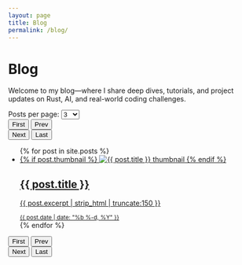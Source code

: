 ```yaml
---
layout: page
title: Blog
permalink: /blog/
---
```


<h1 class="page-title">Blog</h1>
<p class="page-description">
  Welcome to my blog—where I share deep dives, tutorials, and project updates on Rust, AI, and real-world coding challenges.
</p>

<!-- Top: posts-per-page selector -->
<div class="posts-per-page-top">
  <label for="posts-per-page" class="ppp-label">
    Posts per page:
    <select id="posts-per-page">
      <option value="3" selected>3</option>
      <option value="5">5</option>
      <option value="10">10</option>
    </select>
  </label>
</div>

<div class="pagination-bar">
  <button class="page-nav first-page">First</button>
  <button class="page-nav prev-page">Prev</button>
  <div class="pagination-buttons"></div>
  <button class="page-nav next-page">Next</button>
  <button class="page-nav last-page">Last</button>
</div>

<ul class="posts-list">
  {% for post in site.posts %}
    <li class="post-list-item">
      <a href="{{ post.url | relative_url }}" class="post-link">
        {% if post.thumbnail %}
          <img
            src="{{ post.thumbnail | relative_url }}"
            alt="{{ post.title }} thumbnail"
            class="post-thumbnail"
          >
        {% endif %}
        <div class="post-content">
          <h2>{{ post.title }}</h2>
          <p>{{ post.excerpt | strip_html | truncate:150 }}</p>
          <small>{{ post.date | date: "%b %-d, %Y" }}</small>
        </div>
      </a>
    </li>
  {% endfor %}
</ul>

<!-- Bottom: pagination bar -->
<div class="pagination-bar">
  <button class="page-nav first-page">First</button>
  <button class="page-nav prev-page">Prev</button>
  <div class="pagination-buttons"></div>
  <button class="page-nav next-page">Next</button>
  <button class="page-nav last-page">Last</button>
</div>

